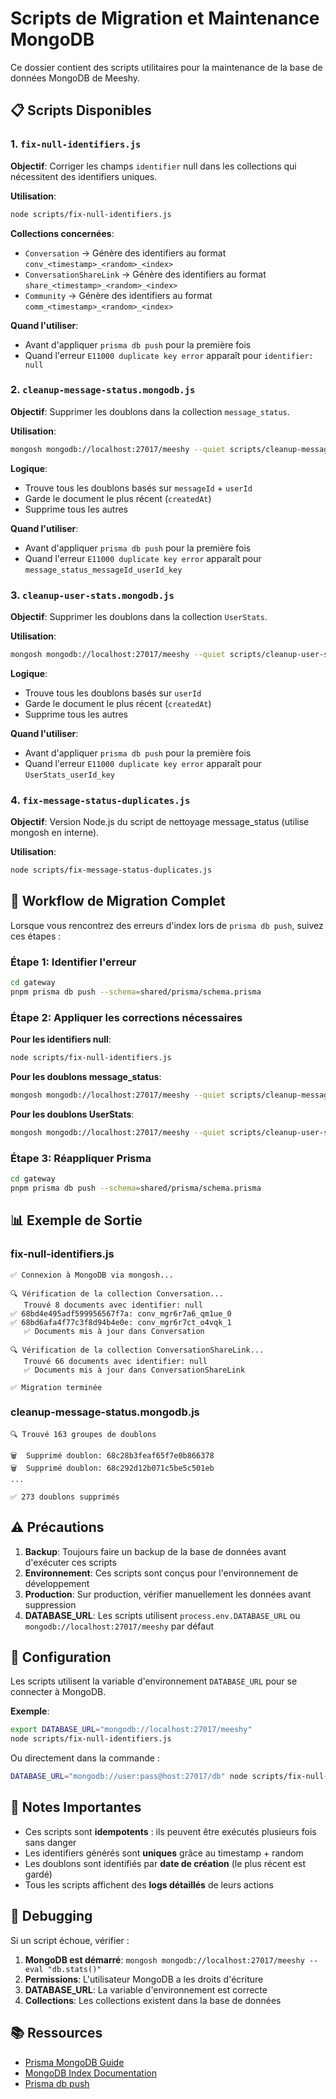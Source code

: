 # Scripts de Migration et Maintenance MongoDB

Ce dossier contient des scripts utilitaires pour la maintenance de la base de données MongoDB de Meeshy.

## 📋 Scripts Disponibles

### 1. `fix-null-identifiers.js`
**Objectif**: Corriger les champs `identifier` null dans les collections qui nécessitent des identifiers uniques.

**Utilisation**:
```bash
node scripts/fix-null-identifiers.js
```

**Collections concernées**:
- `Conversation` → Génère des identifiers au format `conv_<timestamp>_<random>_<index>`
- `ConversationShareLink` → Génère des identifiers au format `share_<timestamp>_<random>_<index>`
- `Community` → Génère des identifiers au format `comm_<timestamp>_<random>_<index>`

**Quand l'utiliser**:
- Avant d'appliquer `prisma db push` pour la première fois
- Quand l'erreur `E11000 duplicate key error` apparaît pour `identifier: null`

### 2. `cleanup-message-status.mongodb.js`
**Objectif**: Supprimer les doublons dans la collection `message_status`.

**Utilisation**:
```bash
mongosh mongodb://localhost:27017/meeshy --quiet scripts/cleanup-message-status.mongodb.js
```

**Logique**:
- Trouve tous les doublons basés sur `messageId` + `userId`
- Garde le document le plus récent (`createdAt`)
- Supprime tous les autres

**Quand l'utiliser**:
- Avant d'appliquer `prisma db push` pour la première fois
- Quand l'erreur `E11000 duplicate key error` apparaît pour `message_status_messageId_userId_key`

### 3. `cleanup-user-stats.mongodb.js`
**Objectif**: Supprimer les doublons dans la collection `UserStats`.

**Utilisation**:
```bash
mongosh mongodb://localhost:27017/meeshy --quiet scripts/cleanup-user-stats.mongodb.js
```

**Logique**:
- Trouve tous les doublons basés sur `userId`
- Garde le document le plus récent (`createdAt`)
- Supprime tous les autres

**Quand l'utiliser**:
- Avant d'appliquer `prisma db push` pour la première fois
- Quand l'erreur `E11000 duplicate key error` apparaît pour `UserStats_userId_key`

### 4. `fix-message-status-duplicates.js`
**Objectif**: Version Node.js du script de nettoyage message_status (utilise mongosh en interne).

**Utilisation**:
```bash
node scripts/fix-message-status-duplicates.js
```

## 🔄 Workflow de Migration Complet

Lorsque vous rencontrez des erreurs d'index lors de `prisma db push`, suivez ces étapes :

### Étape 1: Identifier l'erreur
```bash
cd gateway
pnpm prisma db push --schema=shared/prisma/schema.prisma
```

### Étape 2: Appliquer les corrections nécessaires

**Pour les identifiers null**:
```bash
node scripts/fix-null-identifiers.js
```

**Pour les doublons message_status**:
```bash
mongosh mongodb://localhost:27017/meeshy --quiet scripts/cleanup-message-status.mongodb.js
```

**Pour les doublons UserStats**:
```bash
mongosh mongodb://localhost:27017/meeshy --quiet scripts/cleanup-user-stats.mongodb.js
```

### Étape 3: Réappliquer Prisma
```bash
cd gateway
pnpm prisma db push --schema=shared/prisma/schema.prisma
```

## 📊 Exemple de Sortie

### fix-null-identifiers.js
```
✅ Connexion à MongoDB via mongosh...

🔍 Vérification de la collection Conversation...
   Trouvé 8 documents avec identifier: null
✅ 68bd4e495adf599956567f7a: conv_mgr6r7a6_qm1ue_0
✅ 68bd6afa4f77c3f8d94b4e0e: conv_mgr6r7ct_o4vqk_1
   ✅ Documents mis à jour dans Conversation

🔍 Vérification de la collection ConversationShareLink...
   Trouvé 66 documents avec identifier: null
   ✅ Documents mis à jour dans ConversationShareLink

✅ Migration terminée
```

### cleanup-message-status.mongodb.js
```
🔍 Trouvé 163 groupes de doublons

🗑️  Supprimé doublon: 68c28b3feaf65f7e0b866378
🗑️  Supprimé doublon: 68c292d12b071c5be5c501eb
...

✅ 273 doublons supprimés
```

## ⚠️ Précautions

1. **Backup**: Toujours faire un backup de la base de données avant d'exécuter ces scripts
2. **Environnement**: Ces scripts sont conçus pour l'environnement de développement
3. **Production**: Sur production, vérifier manuellement les données avant suppression
4. **DATABASE_URL**: Les scripts utilisent `process.env.DATABASE_URL` ou `mongodb://localhost:27017/meeshy` par défaut

## 🔧 Configuration

Les scripts utilisent la variable d'environnement `DATABASE_URL` pour se connecter à MongoDB.

**Exemple**:
```bash
export DATABASE_URL="mongodb://localhost:27017/meeshy"
node scripts/fix-null-identifiers.js
```

Ou directement dans la commande :
```bash
DATABASE_URL="mongodb://user:pass@host:27017/db" node scripts/fix-null-identifiers.js
```

## 📝 Notes Importantes

- Ces scripts sont **idempotents** : ils peuvent être exécutés plusieurs fois sans danger
- Les identifiers générés sont **uniques** grâce au timestamp + random
- Les doublons sont identifiés par **date de création** (le plus récent est gardé)
- Tous les scripts affichent des **logs détaillés** de leurs actions

## 🐛 Debugging

Si un script échoue, vérifier :

1. **MongoDB est démarré**: `mongosh mongodb://localhost:27017/meeshy --eval "db.stats()"`
2. **Permissions**: L'utilisateur MongoDB a les droits d'écriture
3. **DATABASE_URL**: La variable d'environnement est correcte
4. **Collections**: Les collections existent dans la base de données

## 📚 Ressources

- [Prisma MongoDB Guide](https://www.prisma.io/docs/concepts/database-connectors/mongodb)
- [MongoDB Index Documentation](https://www.mongodb.com/docs/manual/indexes/)
- [Prisma db push](https://www.prisma.io/docs/reference/api-reference/command-reference#db-push)
